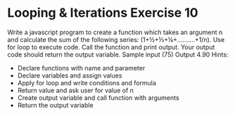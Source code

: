 # Looping & Iterations Exercise 10

Write a javascript program to create a function which takes an argument n and calculate the sum of the following series: (1+½+⅓+¼+..........+1/n). Use for loop to execute code. Call the function and print output. Your output code should return the output variable.
 Sample input (75)  Output 4.90 
Hints:

- Declare functions with name and parameter
- Declare variables and assign values
- Apply for loop and write conditions and formula
- Return value and ask user for value of n
- Create output variable and call function with arguments
- Return the output variable